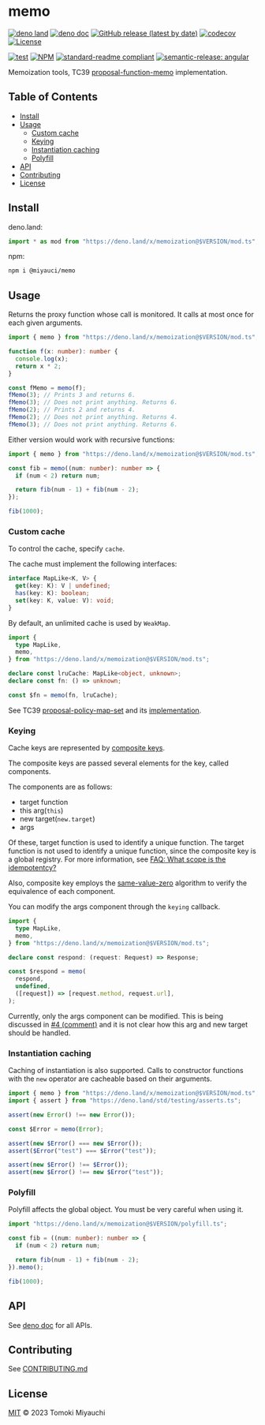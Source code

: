 # memo

[![deno land](http://img.shields.io/badge/available%20on-deno.land/x-lightgrey.svg?logo=deno)](https://deno.land/x/memoization)
[![deno doc](https://doc.deno.land/badge.svg)](https://deno.land/x/memoization?doc)
[![GitHub release (latest by date)](https://img.shields.io/github/v/release/TomokiMiyauci/memo)](https://github.com/TomokiMiyauci/memo/releases)
[![codecov](https://codecov.io/github/TomokiMiyauci/memo/branch/main/graph/badge.svg)](https://codecov.io/gh/TomokiMiyauci/memo)
[![License](https://img.shields.io/github/license/TomokiMiyauci/memo)](LICENSE)

[![test](https://github.com/TomokiMiyauci/memo/actions/workflows/test.yaml/badge.svg)](https://github.com/TomokiMiyauci/memo/actions/workflows/test.yaml)
[![NPM](https://nodei.co/npm/@miyauci/memo.png?mini=true)](https://nodei.co/npm/@miyauci/memo/)
[![standard-readme compliant](https://img.shields.io/badge/readme%20style-standard-brightgreen.svg)](https://github.com/RichardLitt/standard-readme)
[![semantic-release: angular](https://img.shields.io/badge/semantic--release-angular-e10079?logo=semantic-release)](https://github.com/semantic-release/semantic-release)

Memoization tools, TC39
[proposal-function-memo](https://github.com/tc39/proposal-function-memo)
implementation.

## Table of Contents <!-- omit in toc -->

- [Install](#install)
- [Usage](#usage)
  - [Custom cache](#custom-cache)
  - [Keying](#keying)
  - [Instantiation caching](#instantiation-caching)
  - [Polyfill](#polyfill)
- [API](#api)
- [Contributing](#contributing)
- [License](#license)

## Install

deno.land:

```ts
import * as mod from "https://deno.land/x/memoization@$VERSION/mod.ts";
```

npm:

```bash
npm i @miyauci/memo
```

## Usage

Returns the proxy function whose call is monitored. It calls at most once for
each given arguments.

```ts
import { memo } from "https://deno.land/x/memoization@$VERSION/mod.ts";

function f(x: number): number {
  console.log(x);
  return x * 2;
}

const fMemo = memo(f);
fMemo(3); // Prints 3 and returns 6.
fMemo(3); // Does not print anything. Returns 6.
fMemo(2); // Prints 2 and returns 4.
fMemo(2); // Does not print anything. Returns 4.
fMemo(3); // Does not print anything. Returns 6.
```

Either version would work with recursive functions:

```ts
import { memo } from "https://deno.land/x/memoization@$VERSION/mod.ts";

const fib = memo((num: number): number => {
  if (num < 2) return num;

  return fib(num - 1) + fib(num - 2);
});

fib(1000);
```

### Custom cache

To control the cache, specify `cache`.

The cache must implement the following interfaces:

```ts
interface MapLike<K, V> {
  get(key: K): V | undefined;
  has(key: K): boolean;
  set(key: K, value: V): void;
}
```

By default, an unlimited cache is used by `WeakMap`.

```ts
import {
  type MapLike,
  memo,
} from "https://deno.land/x/memoization@$VERSION/mod.ts";

declare const lruCache: MapLike<object, unknown>;
declare const fn: () => unknown;

const $fn = memo(fn, lruCache);
```

See TC39
[proposal-policy-map-set](https://github.com/tc39/proposal-policy-map-set) and
its [implementation](https://github.com/TomokiMiyauci/cache-mapset).

### Keying

Cache keys are represented by
[composite keys](https://github.com/tc39/proposal-richer-keys/tree/master/compositeKey).

The composite keys are passed several elements for the key, called components.

The components are as follows:

- target function
- this arg(`this`)
- new target(`new.target`)
- args

Of these, target function is used to identify a unique function. The target
function is not used to identify a unique function, since the composite key is a
global registry. For more information, see
[FAQ: What scope is the idempotentcy?](https://github.com/tc39/proposal-richer-keys/tree/master/compositeKey#what-scope-is-the-idempotentcy)

Also, composite key employs the
[same-value-zero](https://tc39.es/ecma262/#sec-samevaluezero) algorithm to
verify the equivalence of each component.

You can modify the args component through the `keying` callback.

```ts
import {
  type MapLike,
  memo,
} from "https://deno.land/x/memoization@$VERSION/mod.ts";

declare const respond: (request: Request) => Response;

const $respond = memo(
  respond,
  undefined,
  ([request]) => [request.method, request.url],
);
```

Currently, only the args component can be modified. This is being discussed in
[#4 (comment)](https://github.com/tc39/proposal-function-memo/issues/4#issuecomment-1083552333)
and it is not clear how this arg and new target should be handled.

### Instantiation caching

Caching of instantiation is also supported. Calls to constructor functions with
the `new` operator are cacheable based on their arguments.

```ts
import { memo } from "https://deno.land/x/memoization@$VERSION/mod.ts";
import { assert } from "https://deno.land/std/testing/asserts.ts";

assert(new Error() !== new Error());

const $Error = memo(Error);

assert(new $Error() === new $Error());
assert($Error("test") === $Error("test"));

assert(new $Error() !== $Error());
assert(new $Error() !== new $Error("test"));
```

### Polyfill

Polyfill affects the global object. You must be very careful when using it.

```ts
import "https://deno.land/x/memoization@$VERSION/polyfill.ts";

const fib = ((num: number): number => {
  if (num < 2) return num;

  return fib(num - 1) + fib(num - 2);
}).memo();

fib(1000);
```

## API

See [deno doc](https://deno.land/x/memoization?doc) for all APIs.

## Contributing

See [CONTRIBUTING.md](CONTRIBUTING.md)

## License

[MIT](LICENSE) © 2023 Tomoki Miyauchi
